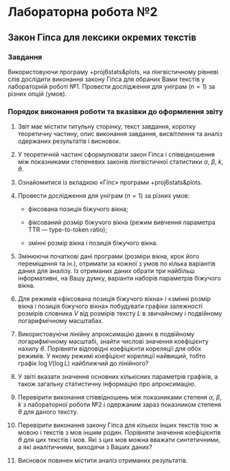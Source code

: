 # Лабораторна робота №2

## Закон Гіпса для лексики окремих текстів

### Завдання

Використовуючи програму +proj6stats&plots, на лінгвістичному рівневі слів дослідити виконання закону Гіпса для обраних Вами текстів у лабораторній роботі №1.
Провести дослідження для уніграм ($n = 1$) за різних опцій (умов).

### Порядок виконання роботи та вказівки до оформлення звіту

1. Звіт має містити титульну сторінку, текст завдання, коротку теоретичну частину, опис виконання завдання, висвітлення та аналіз одержаних результатів і висновок. 

2. У теоретичній частині сформулювати закон Гіпса і співвідношення між показниками степеневих законів лінгвістичної статистики $\alpha$, $\beta$, $k$, $\theta$.

3. Ознайомитися із вкладкою «Гіпс» програми +proj6stats&plots.

4. Провести дослідження для уніграм ($n = 1$) за різних умов:

    - фіксована позиція біжучого вікна;

    - фіксований розмір біжучого вікна (режим вивчення параметра TTR &mdash; type-to-token ratio);

    - змінні розмір вікна і позиція біжучого вікна.

5. Змінюючи початкові дані програми (розміри вікна, крок його переміщення та ін.), отримати за кожної з умов по кілька варіантів даних для аналізу.
Із отриманих даних обрати три найбільш інформативні, на Вашу думку, варіанти наборів параметрів біжучого вікна.

6. Для режимів «фіксована позиція біжучого вікна» і «змінні розмір вікна і позиція біжучого вікна» побудувати графіки залежності розмірів словника $V$ від розмірів тексту $L$ в звичайному і подвійному логарифмічному масштабах.

7. Використовуючи лінійну апроксимацію даних в подвійному логарифмічному масштабі, знайти числові значення коефіцієнту нахилу $\theta$.
Порівняти відповідні коефіцієнти кореляції для обох режимів.
У якому режимі коефіцієнт кореляції найвищий, тобто графік $\log{V}(\log{L})$ найближчий до лінійного?

8. У звіті вказати значення основних кількісних параметрів графіків, а також загальну статистичну інформацію про апроксимацію.

9. Перевірити виконання співвідношень між показниками степеня $\alpha$, $\beta$, $k$ з лабораторної роботи №2 і одержаним зараз показником степеня $\theta$ для даного тексту.

10. Перевірити виконання закону Гіпса для кількох інших текстів тою ж мовою і текстів з мов іншим родин.
Порівняти значення коефіцієнтів $\theta$ для цих текстів і мов.
Які з цих мов можна вважати синтетичними, а які аналітичними, виходячи з Ваших даних?

11. Висновок повинен містити аналіз отриманих результатів.
